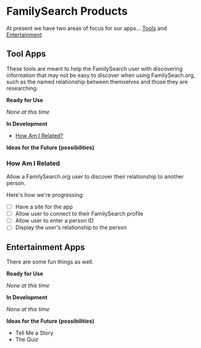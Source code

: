 # FamilySearch Products

At present we have two areas of focus for our apps... [Tools](#tool-apps) and [Entertainment](#entertainment-apps)

## Tool Apps

These tools are meant to help the FamilySearch user with discovering information that may not be easy to discover when using FamilySeach.org, such as the named relationship between themselves and those they are researching.

**Ready for Use**

*None at this time*

**In Development**

* [How Am I Related?](#how-am-i-related)

**Ideas for the Future (possibilities)**

### How Am I Related
Allow a FamilySearch.org user to discover their relationship to another person.

Here's how we're progressing:
- [ ] Have a site for the app
- [ ] Allow user to connect to their FamilySearch profile
- [ ] Allow user to enter a person ID
- [ ] Display the user's relationship to the person

## Entertainment Apps
There are some fun things as well.

**Ready for Use**

*None at this time*

**In Development**

*None at this time*

**Ideas for the Future (possibilities)**

* Tell Me a Story
* The Quiz
